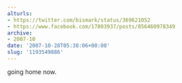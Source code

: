 ```yaml
---
alturls:
- https://twitter.com/bismark/status/369621052
- https://www.facebook.com/17803937/posts/856460978349
archive:
- 2007-10
date: '2007-10-28T05:38:06+00:00'
slug: '1193549886'
---
```


going home now.

